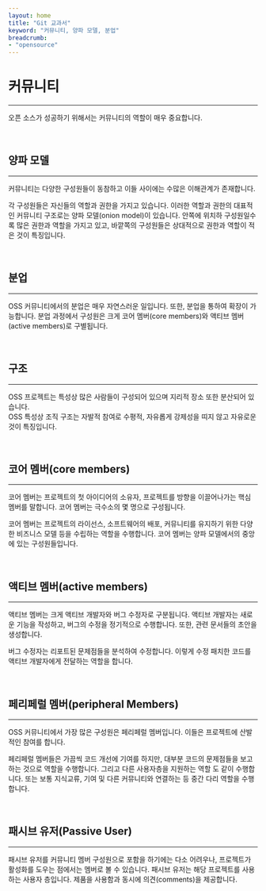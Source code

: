 ```yaml
---
layout: home
title: "Git 교과서"
keyword: "커뮤니티, 양파 모델, 분업"
breadcrumb:
- "opensource"
---
```


# 커뮤니티
---

오픈 소스가 성공하기 위해서는 커뮤니티의 역할이 매우 중요합니다. 

<br>

## 양파 모델
---

커뮤니티는 다양한 구성원들이 동참하고 이들 사이에는 수많은 이해관계가 존재합니다.

각 구성원들은 자신들의 역할과 권한을 가지고 있습니다. 이러한 역할과 권한의 대표적인 커뮤니티 구조로는 양파 모델(onion model)이 있습니다. 안쪽에 위치하 구성원일수록 많은 권한과 역할을 가지고 있고, 바깥쪽의 구성원들은 상대적으로 권한과 역할이 적은 것이 특징입니다.

<br>

## 분업
---

OSS 커뮤니티에서의 분업은 매우 자연스러운 일입니다. 또한, 분업을 통하여 확장이 가능합니다. 분업 과정에서 구성원은 크게 코어 멤버(core members)와 액티브 멤버(active members)로 구별됩니다.

<br>

## 구조
---

OSS 프로젝트는 특성상 많은 사람들이 구성되어 있으며 지리적 장소 또한 분산되어 있습니다.  
OSS 특성상 조직 구조는 자발적 참여로 수평적, 자유롭게 강제성을 띠지 않고 자유로운 것이 특징입니다.

<br>

## 코어 멤버(core members)
---

코어 멤버는 프로젝트의 첫 아이디어의 소유자, 프로젝트를 방향을 이끌어나가는 핵심 멤버를 말합니다. 코어 멤버는 극수소의 몇 명으로 구성됩니다.  

코어 멤버는 프로젝트의 라이선스, 소프트웨어의 배포, 커뮤니티를 유지하기 위한 다양한 비즈니스 모델 등을 수립하는 역할을 수행합니다. 코어 멤버는 양파 모델에서의 중앙에 있는 구성원들입니다.  

<br>

## 액티브 멤버(active members)
---

액티브 멤버는 크게 액티브 개발자와 버그 수정자로 구분됩니다. 액티브 개발자는 새로운 기능을 작성하고, 버그의 수정을 정기적으로 수행합니다. 또한, 관련 문서들의 초안을 생성합니다.  

버그 수정자는 리포트된 문제점들을 분석하여 수정합니다. 이렇게 수정 패치한 코드를 액티브 개발자에게 전달하는 역할을 합니다.  

<br>

## 페리페럴 멤버(peripheral Members)
---

OSS 커뮤니티에서 가장 많은 구성원은 페리페럴 멤버입니다. 이들은 프로젝트에 산발적인 참여를 합니다.  

페리페럴 멤버들은 가끔씩 코드 개선에 기여를 하지만, 대부분 코드의 문제점들을 보고하는 것으로 역할을 수행합니다. 그리고 다른 사용자층을 지원하는 역할 도 같이 수행합니다. 또는 보통 지식교류, 기여 및 다른 커뮤니티와 연결하는 등 중간 다리 역할을 수행합니다.  

<br>

## 패시브 유저(Passive User)
---

패시브 유저를 커뮤니티 멤버 구성원으로 포함을 하기에는 다소 어려우나, 프로젝트가 활성화를 도우는 점에서는 멤버로 볼 수 있습니다. 패시브 유저는 해당 프로젝트를 사용하는 사용자 층입니다. 제품을 사용함과 동시에 의견(comments)을 제공합니다.  

<br><br>